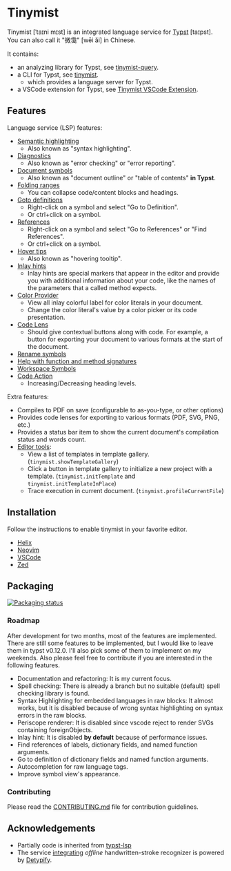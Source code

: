 # Tinymist

Tinymist [ˈtaɪni mɪst] is an integrated language service for [Typst](https://typst.app/) [taɪpst]. You can also call it "微霭" [wēi ǎi] in Chinese.

It contains:
- an analyzing library for Typst, see [tinymist-query](./crates/tinymist-query/).
- a CLI for Typst, see [tinymist](./crates/tinymist/).
  - which provides a language server for Typst.
- a VSCode extension for Typst, see [Tinymist VSCode Extension](./editors/vscode/).

## Features

Language service (LSP) features:

- [Semantic highlighting](https://code.visualstudio.com/api/language-extensions/semantic-highlight-guide)
  - Also known as "syntax highlighting".
- [Diagnostics](https://code.visualstudio.com/api/language-extensions/programmatic-language-features#provide-diagnostics)
  - Also known as "error checking" or "error reporting".
- [Document symbols](https://code.visualstudio.com/docs/getstarted/userinterface#_outline-view)
  - Also known as "document outline" or "table of contents" **in Typst**.
- [Folding ranges](https://burkeholland.gitbook.io/vs-code-can-do-that/exercise-3-navigation-and-refactoring/folding-sections)
  - You can collapse code/content blocks and headings.
- [Goto definitions](https://code.visualstudio.com/api/language-extensions/programmatic-language-features#show-definitions-of-a-symbol)
  - Right-click on a symbol and select "Go to Definition".
  - Or ctrl+click on a symbol.
- [References](https://code.visualstudio.com/api/language-extensions/programmatic-language-features#find-all-references-to-a-symbol)
  - Right-click on a symbol and select "Go to References" or "Find References".
  - Or ctrl+click on a symbol.
- [Hover tips](https://code.visualstudio.com/api/language-extensions/programmatic-language-features#show-hovers)
  - Also known as "hovering tooltip".
- [Inlay hints](https://www.jetbrains.com/help/idea/inlay-hints.html)
  - Inlay hints are special markers that appear in the editor and provide you with additional information about your code, like the names of the parameters that a called method expects.
- [Color Provider](https://code.visualstudio.com/api/language-extensions/programmatic-language-features#show-color-decorators)
  - View all inlay colorful label for color literals in your document.
  - Change the color literal's value by a color picker or its code presentation.
- [Code Lens](https://code.visualstudio.com/blogs/2017/02/12/code-lens-roundup)
  - Should give contextual buttons along with code. For example, a button for exporting your document to various formats at the start of the document.
- [Rename symbols](https://code.visualstudio.com/api/language-extensions/programmatic-language-features#rename-symbols)
- [Help with function and method signatures](https://code.visualstudio.com/api/language-extensions/programmatic-language-features#help-with-function-and-method-signatures)
- [Workspace Symbols](https://code.visualstudio.com/api/language-extensions/programmatic-language-features#show-all-symbol-definitions-in-folder)
- [Code Action](https://learn.microsoft.com/en-us/dynamics365/business-central/dev-itpro/developer/devenv-code-actions)
  - Increasing/Decreasing heading levels.

Extra features:

- Compiles to PDF on save (configurable to as-you-type, or other options)
- Provides code lenses for exporting to various formats (PDF, SVG, PNG, etc.)
- Provides a status bar item to show the current document's compilation status and words count.
- [Editor tools](https://github.com/Myriad-Dreamin/tinymist/tree/main/tools/editor-tools):
  - View a list of templates in template gallery. (`tinymist.showTemplateGallery`)
  - Click a button in template gallery to initialize a new project with a template. (`tinymist.initTemplate` and `tinymist.initTemplateInPlace`)
  - Trace execution in current document. (`tinymist.profileCurrentFile`)


## Installation

Follow the instructions to enable tinymist in your favorite editor.
+ [Helix](./editors/helix/README.md)
+ [Neovim](./editors/neovim/README.md)
+ [VSCode](./editors/vscode/README.md)
+ [Zed](editors/zed/README.md)

## Packaging

[![Packaging status](https://repology.org/badge/vertical-allrepos/tinymist.svg)](https://repology.org/project/tinymist/versions)

### Roadmap

After development for two months, most of the features are implemented. There are still some features to be implemented, but I would like to leave them in typst v0.12.0. I'll also pick some of them to implement on my weekends. Also please feel free to contribute if you are interested in the following features.

- Documentation and refactoring: It is my current focus.
- Spell checking: There is already a branch but no suitable (default) spell checking library is found.
- Syntax Highlighting for embedded languages in raw blocks: It almost works, but it is disabled because of wrong syntax highlighting on syntax errors in the raw blocks.
- Periscope renderer: It is disabled since vscode reject to render SVGs containing foreignObjects.
- Inlay hint: It is disabled **by default** because of performance issues.
- Find references of labels, dictionary fields, and named function arguments.
- Go to definition of dictionary fields and named function arguments.
- Autocompletion for raw language tags.
- Improve symbol view's appearance.

### Contributing

Please read the [CONTRIBUTING.md](CONTRIBUTING.md) file for contribution guidelines.

## Acknowledgements

- Partially code is inherited from [typst-lsp](https://github.com/nvarner/typst-lsp)
- The service [integrating](https://github.com/Myriad-Dreamin/tinymist/tree/main/editors/vscode#symbol-view) *offline* handwritten-stroke recognizer is powered by [Detypify](https://detypify.quarticcat.com/).
